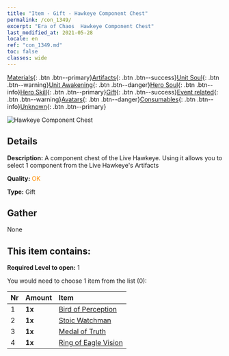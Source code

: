 ```yaml
---
title: "Item - Gift - Hawkeye Component Chest"
permalink: /con_1349/
excerpt: "Era of Chaos  Hawkeye Component Chest"
last_modified_at: 2021-05-28
locale: en
ref: "con_1349.md"
toc: false
classes: wide
---
```

 [Materials](/Items/){: .btn .btn--primary}[Artifacts](/Items/Artifacts/){: .btn .btn--success}[Unit Soul](/Items/UnitSoul/){: .btn .btn--warning}[Unit Awakening](/Items/UnitAwakening/){: .btn .btn--danger}[Hero Soul](/Items/HeroSoul/){: .btn .btn--info}[Hero Skill](/Items/HeroSkill/){: .btn .btn--primary}[Gift](/Items/Gift/){: .btn .btn--success}[Event related](/Items/Events/){: .btn .btn--warning}[Avatars](/Items/Avatars/){: .btn .btn--danger}[Consumables](/Items/Consumables/){: .btn .btn--info}[Unknown](/Items/Unknown/){: .btn .btn--primary}

 ![Hawkeye Component Chest](/images/t/i_906026.png)

## Details
 **Description:** A component chest of the Live Hawkeye. Using it allows you to select 1 component from the Live Hawkeye's Artifacts

 **Quality:** <span style="color: #FF8C00">OK</span>

 **Type:** Gift

## Gather

  None

## This item contains:

 **Required Level to open:** 1

 You would need to choose 1 item from the list (0):

  | Nr | Amount |     Item    |
  |:---|:-------|:------------|
  | 1 |  **1x** | [Bird of Perception](/Items/art_132/) |  | 
  | 2 |  **1x** | [Stoic Watchman](/Items/art_133/) |  | 
  | 3 |  **1x** | [Medal of Truth](/Items/art_134/) |  | 
  | 4 |  **1x** | [Ring of Eagle Vision](/Items/art_135/) |  | 

